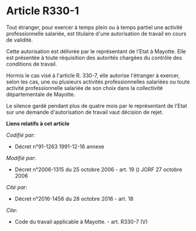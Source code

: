 # Article R330-1

Tout étranger, pour exercer à temps plein ou à temps partiel une activité professionnelle salariée, est titulaire d'une
autorisation de travail en cours de validité. 

Cette autorisation est délivrée par le représentant de l'Etat à Mayotte. Elle est présentée à toute réquisition des autorités
chargées du contrôle des conditions de travail. 

Hormis le cas visé à l'article R. 330-7, elle autorise l'étranger à exercer, selon les cas, une ou plusieurs activités
professionnelles salariées ou toute activité professionnelle salariée de son choix dans la collectivité départementale de
Mayotte. 

Le silence gardé pendant plus de quatre mois par le représentant de l'Etat sur une demande d'autorisation de travail vaut
décision de rejet.

**Liens relatifs à cet article**

_Codifié par_:

  - Décret n°91-1263 1991-12-16 annexe

_Modifié par_:

  - Décret n°2006-1315 du 25 octobre 2006 - art. 19 () JORF 27 octobre 2006

_Cité par_:

  - Décret n°2016-1456 du 28 octobre 2016 - art. 18

_Cite_:

  - Code du travail applicable à Mayotte. - art. R330-7 (V)
